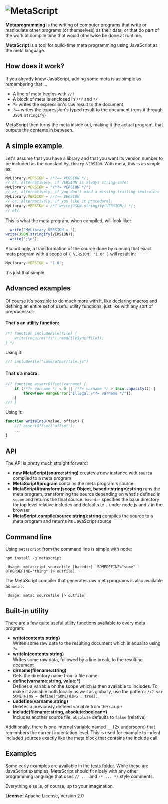 ![MetaScript](https://raw.github.com/dcodeIO/MetaScript/master/MetaScript.png)
==============================================================================

**Metaprogramming** is the writing of computer programs that write or manipulate other programs (or themselves) as their
data, or that do part of the work at compile time that would otherwise be done at runtime.

**MetaScript** is a tool for build-time meta programming using JavaScript as the meta language.

How does it work?
-----------------
If you already know JavaScript, adding some meta is as simple as remembering that ...

* A line of meta begins with `//?`
* A block of meta is enclosed in `/*?`  and `*/`
* `?=` writes the expression's raw result to the document
* `?==` writes the expression's typed result to the document (runs it through `JSON.stringify`)

MetaScript then turns the meta inside out, making it the actual program, that outputs the contents in between.

A simple example
----------------
Let's assume that you have a library and that you want its version number to be included as the constant
`MyLibrary.VERSION`. With meta, this is as simple as:

```js
MyLibrary.VERSION = /*?== VERSION */;
// or, alternatively, if VERSION is always string-safe:
MyLibrary.VERSION = "/*?= VERSION */";
// or, alternatively, if you don't mind a missing trailing semicolon:
MyLibrary.VERSION = //?== VERSION
// or, alternatively, if you like it procedural:
MyLibrary.VERSION = /*? write(JSON.stringify(VERSION)) */;
// etc.
```

This is what the meta program, when compiled, will look like:

```js
  write('MyLibrary.VERSION = ');
write(JSON.stringify(VERSION));
  write(';\n');
```

Accordingly, a transformation of the source done by running that exact meta program with a scope of `{ VERSION: "1.0" }`
will result in:

```js
MyLibrary.VERSION = "1.0";
```

It's just that simple.

Advanced examples
-----------------
Of course it's possible to do much more with it, like declaring macros and defining an entire set of useful utility
functions, just like with any sort of preprocessor:

#### That's an utility function:

```js
/*? function includeFile(file) {
    write(require("fs").readFileSync(file));
} */
```

Using it:

```js
//? includeFile("some/other/file.js")
```

#### That's a macro:

```js
//? function assertOffset(varname) {
    if (/*?= varname */ < 0 || /*?= varname */ > this.capacity()) {
        throw(new RangeError("Illegal /*?= varname */"));
    }
//? }
```

Using it:

```js
function writeInt8(value, offset) {
    //? assertOffset('offset');
    ...
}
```

API
---
The API is pretty much straight forward:

* **new MetaScript(source:string)** creates a new instance with `source` compiled to a meta program
* **MetaScript#program** contains the meta program's source
* **MetaScript#transform(scope:Object, basedir:string=):string** runs the meta program, transforming the source
  depending on what's defined in `scope` and returns the final source. `basedir` specifies the base directory for top
  level relative includes and defaults to `.` under node.js and `/` in the browser
* **MetaScript.compile(source:string):string** compiles the source to a meta program and returns its JavaScript source

Command line
------------
Using `metascript` from the command line is simple with node:

`npm install -g metascript`

```
 Usage: metascript sourcefile [basedir] -SOMEDEFINE="some" -OTHERDEFINE="thing" [> outfile]
```

The MetaScript compiler that generates raw meta programs is also available as `metac`:

```
 Usage: metac sourcefile [> outfile]
```

Built-in utility
----------------
There are a few quite useful utility functions available to every meta program:

* **write(contents:string)**  
  Writes some raw data to the resulting document which is equal to using `?=`
* **writeln(contents:string)**  
  Writes some raw data, followed by a line break, to the resulting document
* **dirname(filename:string)**  
  Gets the directory name from a file name
* **define(varname:string, value:*)**  
  Defines a variable on the scope which is then available to includes. To make it available both locally as well as
  globally, use the pattern: `//? var SOMETHING = define('SOMETHING', true);`
* **undefine(varname:string)**  
  Deletes a previously defined variable from the scope
* **include(filename:string, absolute:boolean=)**  
  Includes another source file. `absolute` defaults to `false` (relative)
  
Additionally, there is one internal variable named `__` (2x underscore) that remembers the current indentation level.
This is used for example to indent included sources exactly like the meta block that contains the include call.

Examples
--------
Some early examples are available in the [tests folder](https://github.com/dcodeIO/MetaScript/tree/master/tests). While
these are JavaScript examples, MetaScript should fit nicely with any other programming language that uses `// ...` and
`/* ... */` style comments.

Everything else is, of course, up to your imagination.

**License:** Apache License, Version 2.0
